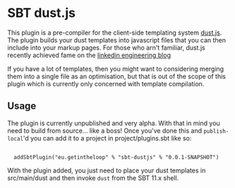SBT dust.js
===========

This plugin is a pre-compiler for the client-side templating system [dust.js](http://akdubya.github.com/dustjs/). The plugin builds your dust templates into javascript files that you can then include into your markup pages. For those who arn't familiar, dust.js recently achieved fame on the [linkedin engineering blog](http://engineering.linkedin.com/frontend/leaving-jsps-dust-moving-linkedin-dustjs-client-side-templates)

If you have a lot of templates, then you might want to considering merging them into a single file as an optimisation, but that is out of the scope of this plugin which is currently only concerned with template compilation. 

Usage
-----

The plugin is currently unpublished and very alpha. With that in mind you need to build from source... like a boss! Once you've done this and <code>publish-local</code>'d you can add it to a project in project/plugins.sbt like so:

<pre><code>
  addSbtPlugin("eu.getintheloop" % "sbt-dustjs" % "0.0.1-SNAPSHOT")
</code></pre>

With the plugin added, you just need to place your dust templates in src/main/dust and then invoke <code>dust</code> from the SBT 11.x shell.